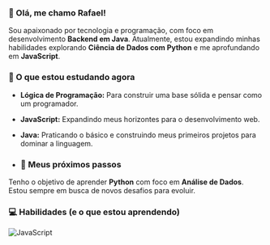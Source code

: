 ### 👋 Olá, me chamo Rafael!
Sou apaixonado por tecnologia e programação, com foco em desenvolvimento **Backend em Java**. Atualmente, estou expandindo minhas habilidades explorando **Ciência de Dados com Python** e me aprofundando em **JavaScript**.



### 🌱 O que estou estudando agora
- **Lógica de Programação:** Para construir uma base sólida e pensar como um programador.
- **JavaScript:** Expandindo meus horizontes para o desenvolvimento web.
- **Java:** Praticando o básico e construindo meus primeiros projetos para dominar a linguagem.


- ### 🚀 Meus próximos passos
Tenho o objetivo de aprender **Python** com foco em **Análise de Dados**. Estou sempre em busca de novos desafios para evoluir.



### 💻 Habilidades (e o que estou aprendendo)
![JavaScript](https://img.shields.io/badge/JavaScript-F7DF1E?style=for-the-badge&logo=javascript&logoColor=black)


<!--
**RAFAEL2015229/RAFAEL2015229** is a ✨ _special_ ✨ repository because its `README.md` (this file) appears on your GitHub profile.

Here are some ideas to get you started:

- 🔭 I’m currently working on ...
- 🌱 I’m currently learning ...
- 👯 I’m looking to collaborate on ...
- 🤔 I’m looking for help with ...
- 💬 Ask me about ...
- 📫 How to reach me: ...
- 😄 Pronouns: ...
- ⚡ Fun fact: ...
-->
